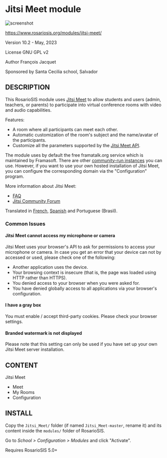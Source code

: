 Jitsi Meet module
=================

![screenshot](https://gitlab.com/francoisjacquet/Jitsi_Meet/raw/master/screenshot.png?inline=false)

https://www.rosariosis.org/modules/jitsi-meet/

Version 10.2 - May, 2023

License GNU GPL v2

Author François Jacquet

Sponsored by Santa Cecilia school, Salvador

DESCRIPTION
-----------
This RosarioSIS module uses [Jitsi Meet](https://jitsi.org/jitsi-meet/) to allow students and users (admin, teachers, or parents) to participate into virtual conference rooms with video and audio capabilities.

Features:
- A room where all participants can meet each other.
- Automatic customization of the room's subject and the name/avatar of the participants.
- Customize all the parameters supported by the [Jitsi Meet API](https://github.com/jitsi/jitsi-meet/blob/master/doc/api.md).

The module uses by default the free framatalk.org service which is maintained by Framasoft. There are other [community-run instances](https://jitsi.github.io/handbook/docs/community/community-instances/) you can use. However, if you want to use your own hosted installation of Jitsi Meet, you can configure the corresponding domain via the "Configuration" program.

More information about Jitsi Meet:
- [FAQ](https://jitsi.org/user-faq)
- [Jitsi Community Forum](https://community.jitsi.org/)

Translated in [French](https://www.rosariosis.org/fr/modules/jitsi-meet/), [Spanish](https://www.rosariosis.org/es/modules/jitsi-meet/) and Portuguese (Brasil).

### Common Issues

#### Jitsi Meet cannot access my microphone or camera

Jitsi Meet uses your browser's API to ask for permissions to access your microphone or camera. In case you get an error that your device can not by accessed or used, please check one of the following:

- Another application uses the device.
- Your browsing context is insecure (that is, the page was loaded using HTTP rather than HTTPS).
- You denied access to your browser when you were asked for.
- You have denied globally access to all applications via your browser's configuration.

#### I have a gray box

You must enable / accept third-party cookies. Please check your browser settings.

#### Branded watermark is not displayed

Please note that this setting can only be used if you have set up your own Jitsi Meet server installation.


CONTENT
-------

Jitsi Meet
- Meet
- My Rooms
- Configuration

INSTALL
-------
Copy the `Jitsi_Meet/` folder (if named `Jitsi_Meet-master`, rename it) and its content inside the `modules/` folder of RosarioSIS.

Go to _School > Configuration > Modules_ and click "Activate".

Requires RosarioSIS 5.0+
